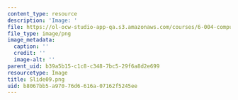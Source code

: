 ```yaml
---
content_type: resource
description: 'Image: '
file: https://ol-ocw-studio-app-qa.s3.amazonaws.com/courses/6-004-computation-structures-spring-2017/b8067bb5a97076d6616a07162f5245ee_Slide09.png
file_type: image/png
image_metadata:
  caption: ''
  credit: ''
  image-alt: ''
parent_uid: b39a5b15-c1c8-c348-7bc5-29f6a8d2e699
resourcetype: Image
title: Slide09.png
uid: b8067bb5-a970-76d6-616a-07162f5245ee
---
```

